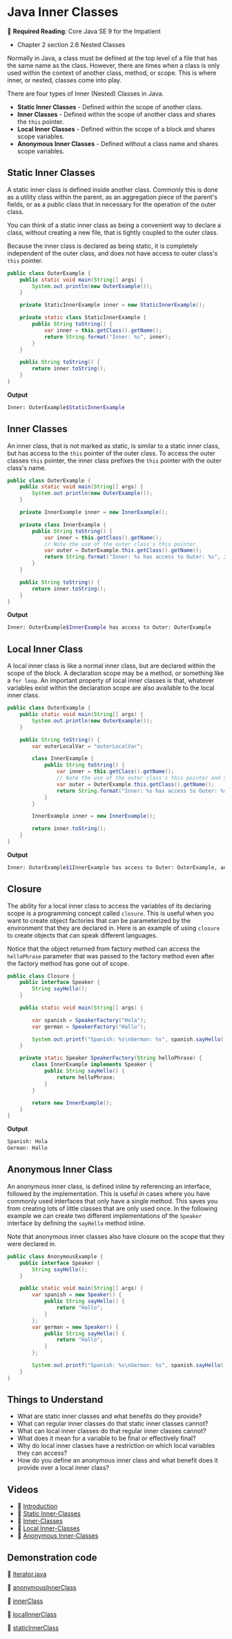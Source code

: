 # Java Inner Classes

📖 **Required Reading**: Core Java SE 9 for the Impatient

- Chapter 2 section 2.6 Nested Classes

Normally in Java, a class must be defined at the top level of a file that has the same name as the class. However, there are times when a class is only used within the context of another class, method, or scope. This is where inner, or nested, classes come into play.

There are four types of Inner (Nested) Classes in Java.

- **Static Inner Classes** - Defined within the scope of another class.
- **Inner Classes** - Defined within the scope of another class and shares the `this` pointer.
- **Local Inner Classes** - Defined within the scope of a block and shares scope variables.
- **Anonymous Inner Classes** - Defined without a class name and shares scope variables.

## Static Inner Classes

A static inner class is defined inside another class. Commonly this is done as a utility class within the parent, as an aggregation piece of the parent's fields, or as a public class that in necessary for the operation of the outer class.

You can think of a static inner class as being a convenient way to declare a class, without creating a new file, that is tightly coupled to the outer class.

Because the inner class is declared as being static, it is completely independent of the outer class, and does not have access to outer class's `this` pointer.

```java
public class OuterExample {
    public static void main(String[] args) {
        System.out.println(new OuterExample());
    }

    private StaticInnerExample inner = new StaticInnerExample();

    private static class StaticInnerExample {
        public String toString() {
            var inner = this.getClass().getName();
            return String.format("Inner: %s", inner);
        }
    }

    public String toString() {
        return inner.toString();
    }
}
```

**Output**

```sh
Inner: OuterExample$StaticInnerExample
```

## Inner Classes

An inner class, that is not marked as static, is similar to a static inner class, but has access to the `this` pointer of the outer class. To access the outer classes `this` pointer, the inner class prefixes the `this` pointer with the outer class's name.

```java
public class OuterExample {
    public static void main(String[] args) {
        System.out.println(new OuterExample());
    }

    private InnerExample inner = new InnerExample();

    private class InnerExample {
        public String toString() {
            var inner = this.getClass().getName();
            // Note the use of the outer class's this pointer.
            var outer = OuterExample.this.getClass().getName();
            return String.format("Inner: %s has access to Outer: %s", inner, outer);
        }
    }

    public String toString() {
        return inner.toString();
    }
}
```

**Output**

```sh
Inner: OuterExample$InnerExample has access to Outer: OuterExample
```

## Local Inner Class

A local inner class is like a normal inner class, but are declared within the scope of the block. A declaration scope may be a method, or something like a `for loop`. An important property of local inner classes is that, whatever variables exist within the declaration scope are also available to the local inner class.

```java
public class OuterExample {
    public static void main(String[] args) {
        System.out.println(new OuterExample());
    }

    public String toString() {
        var outerLocalVar = "outerLocalVar";

        class InnerExample {
            public String toString() {
                var inner = this.getClass().getName();
                // Note the use of the outer class's this pointer and scope variables.
                var outer = OuterExample.this.getClass().getName();
                return String.format("Inner: %s has access to Outer: %s, and variables: %s", inner, outer, outerLocalVar);
            }
        }

        InnerExample inner = new InnerExample();

        return inner.toString();
    }
}
```

**Output**

```sh
Inner: OuterExample$1InnerExample has access to Outer: OuterExample, and variables: outerLocalVar
```

## Closure

The ability for a local inner class to access the variables of its declaring scope is a programming concept called `closure`. This is useful when you want to create object factories that can be parameterized by the environment that they are declared in. Here is an example of using `closure` to create objects that can speak different languages.

Notice that the object returned from factory method can access the `helloPhrase` parameter that was passed to the factory method even after the factory method has gone out of scope.

```java
public class Closure {
    public interface Speaker {
        String sayHello();
    }

    public static void main(String[] args) {

        var spanish = SpeakerFactory("Hola");
        var german = SpeakerFactory("Hallo");

        System.out.printf("Spanish: %s\nGerman: %s", spanish.sayHello(), german.sayHello());
    }

    private static Speaker SpeakerFactory(String helloPhrase) {
        class InnerExample implements Speaker {
            public String sayHello() {
                return helloPhrase;
            }
        }

        return new InnerExample();
    }
}
```

**Output**

```sh
Spanish: Hola
German: Hallo
```

## Anonymous Inner Class

An anonymous inner class, is defined inline by referencing an interface, followed by the implementation. This is useful in cases where you have commonly used interfaces that only have a single method. This saves you from creating lots of little classes that are only used once. In the following example we can create two different implementations of the `Speaker` interface by defining the `sayHello` method inline.

Note that anonymous inner classes also have closure on the scope that they were declared in.

```java
public class AnonymousExample {
    public interface Speaker {
        String sayHello();
    }

    public static void main(String[] args) {
        var spanish = new Speaker() {
            public String sayHello() {
                return "Hallo";
            }
        };
        var german = new Speaker() {
            public String sayHello() {
                return "Hallo";
            }
        };

        System.out.printf("Spanish: %s\nGerman: %s", spanish.sayHello(), german.sayHello());
    }
}
```

## Things to Understand

- What are static inner classes and what benefits do they provide?
- What can regular inner classes do that static inner classes cannot?
- What can local inner classes do that regular inner classes cannot?
- What does it mean for a variable to be final or effectively final?
- Why do local inner classes have a restriction on which local variables they can access?
- How do you define an anonymous inner class and what benefit does it provide over a local inner class?

## Videos

- 🎥 [Introduction](https://byu.hosted.panopto.com/Panopto/Pages/Viewer.aspx?id=1a6ec347-24b8-41db-9dd8-ad72014f1ec1&start=0)
- 🎥 [Static Inner-Classes](https://byu.hosted.panopto.com/Panopto/Pages/Viewer.aspx?id=c02cdeb8-5929-4b80-b83a-ad72015107bc&start=0)
- 🎥 [Inner-Classes](https://byu.hosted.panopto.com/Panopto/Pages/Viewer.aspx?id=201871e8-f294-40d4-944c-ad720152d070&start=0)
- 🎥 [Local Inner-Classes](https://byu.hosted.panopto.com/Panopto/Pages/Viewer.aspx?id=817e3e88-8d19-4ffa-85b4-ad7201539033&start=0)
- 🎥 [Anonymous Inner-Classes](https://byu.hosted.panopto.com/Panopto/Pages/Viewer.aspx?id=7faf22b0-00df-4429-818f-ad720155ad20&start=0)

## Demonstration code

📁 [Iterator.java](example-code/Iterator.java)

📁 [anonymousInnerClass](example-code/anonymousInnerClass)

📁 [innerClass](example-code/innerClass)

📁 [localInnerClass](example-code/localInnerClass)

📁 [staticInnerClass](example-code/staticInnerClass)

